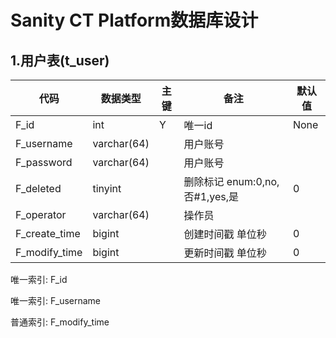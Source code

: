 # 					Sanity CT Platform数据库设计
## 1.用户表(t_user)


| 代码 | 数据类型 | 主键 | 备注 | 默认值 |
| - | - | - | - | - |
| F_id|int|Y|唯一id|None|
| F_username|varchar(64)||用户账号||
| F_password|varchar(64)||用户账号||
| F_deleted|tinyint||删除标记 enum:0,no,否#1,yes,是|0|
| F_operator|varchar(64)||操作员||
| F_create_time|bigint||创建时间戳 单位秒|0|
| F_modify_time|bigint||更新时间戳 单位秒|0|


唯一索引:  F_id

唯一索引:  F_username

普通索引:  F_modify_time



